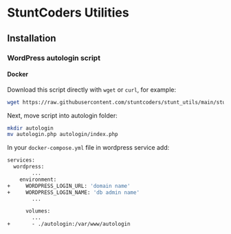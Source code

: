 # StuntCoders Utilities

## Installation

### WordPress autologin script

#### Docker

Download this script directly with ``wget`` or ``curl``, for example:

```bash
wget https://raw.githubusercontent.com/stuntcoders/stunt_utils/main/stunt_wp_autologin/autologin.php
```

Next, move script into autologin folder:

```bash
mkdir autologin
mv autologin.php autologin/index.php
```

In your ``docker-compose.yml`` file in wordpress service add:

```Dockerfile
services:
  wordpress:
        ...
    environment:
+     WORDPRESS_LOGIN_URL: 'domain name'
+     WORDPRESS_LOGIN_NAME: 'db admin name'
        ...

      volumes:
        ... 
+       - ./autologin:/var/www/autologin
```
